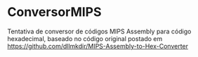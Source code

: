 # ConversorMIPS
Tentativa de conversor de códigos MIPS Assembly para código hexadecimal, baseado no código original postado em https://github.com/dllmkdir/MIPS-Assembly-to-Hex-Converter
